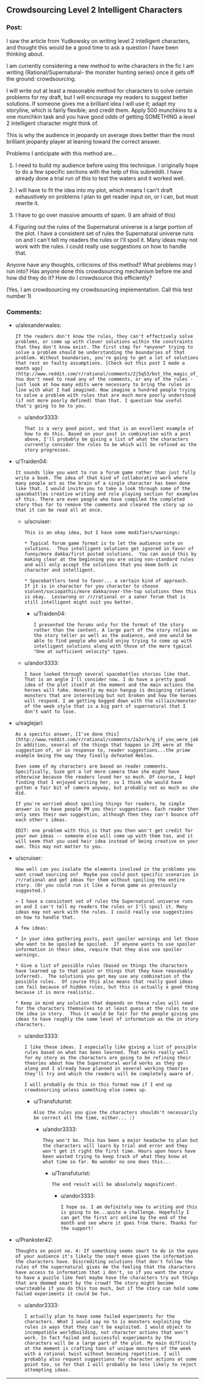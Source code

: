 ## Crowdsourcing Level 2 Intelligent Characters

### Post:

I saw the article from Yudkowsky on writing level 2 intelligent characters, and thought this would be a good time to ask a question I have been thinking about.

I am currently considering a new method to write characters in the fic I am writing (Rational/Supernatural- the monster hunting series) once it gets off the ground: crowdsourcing.

I will write out at least a reasonable method for characters to solve certain problems for my draft, but I will encourage my readers to suggest better solutions. If someone gives me a brilliant idea I will use it; adapt my storyline, which is fairly flexible; and credit them. Apply 500 munchkins to a one munchkin task and you have good odds of getting SOMETHING a level 2 intelligent character might think of.

This is why the audience in jeopardy on average does better than the most brilliant jeopardy player at leaning toward the correct answer.

Problems I anticipate with this method are...

1. I need to build my audience before using this technique. I originally hope to do a few specific sections with the help of this subreddit. I have already done a trial run of this to test the waters and it worked well.

2. I will have to fit the idea into my plot, which means I can't draft exhaustively on problems I plan to get reader input on, or I can, but must rewrite it.

3. I have to go over massive amounts of spam. (I am afraid of this)

4. Figuring out the rules of the Supernatural universe is a large portion of the plot. I have a consistent set of rules the Supernatural universe runs on and I can't tell my readers the rules or I'll spoil it. Many ideas may not work with the rules. I could really use suggestions on how to handle that.

Anyone have any thoughts, criticisms of this method? What problems may I run into? Has anyone done this crowdsourcing mechanism before me and how did they do it? How do I crowdsource this efficiently?

(Yes, I am crowdsourcing my crowdsourcing implementation. Call this test number 1)


### Comments:

- u/alexanderwales:
  ```
  If the readers don't know the rules, they can't effectively solve problems, or come up with clever solutions within the constraints that they don't know exist. The first step for *anyone* trying to solve a problem should be understanding the boundaries of that problem. Without boundaries, you're going to get a lot of solutions that rest on faulty assumptions. [Check out this post I made a month ago](http://www.reddit.com/r/rational/comments/2j5q53/bst_the_magic_of_oathkeeping/). You don't need to read any of the comments, or any of the rules - just look at how many edits were necessary to bring the rules in line with what I had imagined. Now imagine a hundred people trying to solve a problem with rules that are much more poorly understood (if not more poorly defined) than that. I question how useful that's going to be to you.
  ```

  - u/andor3333:
    ```
    That is a very good point, and that is an excellent example of how to do this. Based on your post in combination with a post above, I'll probably be giving a list of what the characters currently consider the rules to be which will be refined as the story progresses.
    ```

- u/Traiden04:
  ```
  It sounds like you want to run a forum game rather than just fully write a book. The idea of that kind of collaborative work where many people act as the brain of a single character has been done like that. I would invite you to take a look through some of the spacebattles creative writing and role playing section for examples of this. There are even people who have compiled the completed story thus far to remove the comments and cleared the story up so that it can be read all at once.
  ```

  - u/scruiser:
    ```
    This is an okay idea, but I have some modifiers/warnings:

    * Typical forum game format is to let the audience vote on solutions.  Thus intelligent solutions get ignored in favor of funny/more dakka/first posted solutions.  You can avoid this by making clear at the beginning you are using non-standard rules and will only accept the solutions that you deem both in character and intelligent.

    * Spacebattlers tend to favor... a certain kind of approach.  If it is in character for you character to choose violent/sociopathic/more dakka/over-the-top solutions then this is okay.  Lesswrong or /r/rational or a saner forum that is still intelligent might suit you better.
    ```

    - u/Traiden04:
      ```
      I presented the forums only for the format of the story rather than the content. A large part of the story relies on the story teller as well as the audience, and one would be able to find people who would enjoy trying to come up with intelligent solutions along with those of the more typical "One at sufficient velocity" types.
      ```

  - u/andor3333:
    ```
    I have looked through several spacebattles stories like that. That is an angle I'll consider now. I do have a pretty good idea of the plot itself at the moment and the main actions the heroes will take. Honestly my main hangup is designing rational monsters that are interesting but not broken and how the heroes will respond. I am getting bogged down with the villain/monster of the week style that is a big part of supernatural that I don't want to lose.
    ```

- u/eaglejarl:
  ```
  As a specific answer, [I've done this](http://www.reddit.com/r/rational/comments/2a2vrk/q_if_you_were_jake_in_the_two_year_emperor_what/). In addition, several of the things that happen in 2YE were at the suggestion of, or in response to, reader suggestions...the prime example being the way they finally defeated Neklos. 

  Even some of my characters are based on reader comments. Specifically, Suze got a lot more camera than she might have otherwise because the readers loved her so much. Of course, I kept finding that I enjoyed writing her, so I think she would have gotten a fair bit of camera anyway, but probably not as much as she did. 

  If you're worried about spoiling things for readers, he simple answer is to have people PM you their suggestions. Each reader then only sees their own suggestion, although then they can't bounce off each other's ideas. 

  EDIT: one problem with this is that you then won't get credit for your own ideas -- someone else will come up with them too, and it will seem that you used heir idea instead of being creative on your own. This may not matter to you.
  ```

- u/scruiser:
  ```
  How well can you isolate the elements involved in the problems you want crowd sourcing on?  Maybe you could post specific scenarios in /r/rational and get ideas for them without spoiling the entire story. (Or you could run it like a forum game as previously suggested.)

  > I have a consistent set of rules the Supernatural universe runs on and I can't tell my readers the rules or I'll spoil it. Many ideas may not work with the rules. I could really use suggestions on how to handle that.

  A few ideas:

  * In your idea gathering posts, post spoiler warnings and let those who want to be spoiled be spoiled.  If anyone wants to use spoiler information in their idea, require that they also use spoiler warnings.

  * Give a list of possible rules (based on things the characters have learned up to that point or things that they have reasonably inferred).  The solutions you get may use any combination of the possible rules.  Of course this also means that really good ideas can fail because of hidden rules, but this is actually a good thing because it is more realistic.

  * Keep in mind any solution that depends on these rules will need for the characters themselves to at least guess at the rules to use the idea in story.  Thus it would be fair for the people giving you ideas to have roughly the same level of information as the in story characters.
  ```

  - u/andor3333:
    ```
    I like these ideas. I especially like giving a list of possible rules based on what has been learned. That works really well for my story as the characters are going to be refining their theories about how the Supernatural world works as they go along and I already have planned in several working theories they'll try and which the readers will be completely aware of. 

    I will probably do this in this format now if I end up crowdsourcing unless something else comes up.
    ```

    - u/Transfuturist:
      ```
      Also the rules you give the characters shouldn't necessarily be correct all the time, either... :)
      ```

      - u/andor3333:
        ```
        They won't be. This has been a major headache to plan but the characters will learn by trial and error and they won't get it right the first time. Hours upon hours have been wasted trying to keep track of what they know at what time so far. No wonder no one does this...
        ```

        - u/Transfuturist:
          ```
          The end result will be absolutely magnificent.
          ```

          - u/andor3333:
            ```
            I hope so. I am definitely new to writing and this is going to be...quite a challenge. Hopefully I can get the first arc online by the end of the month and see where it goes from there. Thanks for the support!
            ```

- u/Prankster42:
  ```
  Thoughts on point no. 4: If something seems smart to do in the eyes of your audience it's likely the smart move given the information the characters have. Discrediting solutions that don't follow the rules of the supernatural gives me the feeling that the characters have access to information that i don't, so if you want the story to have a puzzle like feel maybe have the characters try out things that are deemed smart by the crowd? The story might become unwriteable if you do this too much, but if the story can hold some failed experiments it could be fun.
  ```

  - u/andor3333:
    ```
    I actually plan to have some failed experiments for the characters. What I would say no to is monsters exploiting the rules in ways that they can't be exploited. I would object to incompatible worldbuilding, not character actions that won't work. In fact failed and successful experiments by the characters will be a large part of the plot. My main difficulty at the moment is crafting tons of unique monsters of the week with a rational twist without becoming repetitive. I will probably also request suggestions for character actions at some point too, so for that I will probably be less likely to reject attempting ideas.
    ```

---


